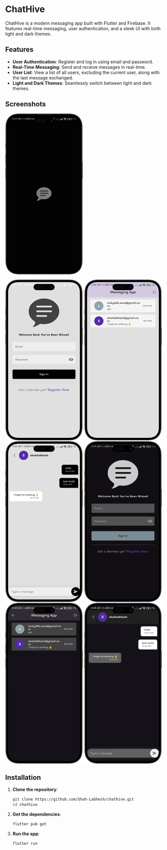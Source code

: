 # ChatHive

ChatHive is a modern messaging app built with Flutter and Firebase. It features real-time messaging, user authentication, and a sleek UI with both light and dark themes.

## Features

- **User Authentication**: Register and log in using email and password.
- **Real-Time Messaging**: Send and receive messages in real-time.
- **User List**: View a list of all users, excluding the current user, along with the last message exchanged.
- **Light and Dark Themes**: Seamlessly switch between light and dark themes.

## Screenshots

![Splash](assets/screenshots/splash.jpg)

![Light Theme](assets/screenshots/login_light.jpg)
![Light Theme](assets/screenshots/user_list_light.jpg)
![Light Theme](assets/screenshots/messaging_light.jpg)
![Dark Theme](assets/screenshots/login_dark.jpg)
![Dark Theme](assets/screenshots/user_list_dark.jpg)
![Dark Theme](assets/screenshots/messaging_dark.jpg)

## Installation

1. **Clone the repository**:
   ```bash
   git clone https://github.com/Shah-Labhesh/chathive.git
   cd chathive

2. **Get the dependencies**:
   ```bash
   flutter pub get

3. **Run the app**:
    ```bash
    flutter run
